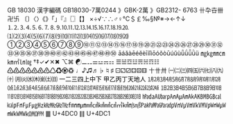 GB 18030 漢字編碼
GB18030-7萬0244 》GBK-2萬 》GB2312- 6763
卄卆卋卌卍卐
〔〕〈〉《》「」『』〖〗【】
×÷√∵∴♂♀℃＄￡‰§№※→←↑↓
⒈⒉⒊⒋⒌⒍⒎⒏⒐⒑⒒⒓⒔⒕⒖⒗⒘⒙⒚⒛
⑴⑵⑶⑷⑸⑹⑺⑻⑼⑽⑾⑿⒀⒁⒂⒃⒄⒅⒆⒇
①②③④⑤⑥⑦⑧⑨⑩⑪⑫⑬⑭⑮⑯⑰⑱⑲⑳㉑㉒㉓㉔㉕㉖㉗㉘㉙㉚㉛㉜㉝㉞㉟㊱㊲㊳㊴㊵㊶㊷㊸㊹㊺㊻㊼㊽㊾㊿
āáǎàēéěèīíǐìōóǒòūúǔùǖǘǚǜü
㎎㎏㎜㎝㎞㎡㏑㏒ 
†‡✓✔✕✖
⌥⌘
☯⚊⚋⚌⚍⚎⚏
☰☱☲☳☴☵☶☷
♳♴♵♶♷♸♹♺♻♼♽
♩♪♫♬♭♮♯
⚀⚁⚂⚃⚄⚅
〸〹〺
㈠㈡㈢㈣㈤㈥㈦㈧㈨㈩
㈪㈫㈬㈭㈮㈯㈰
㆒㆓㆔㆕㆖㆗㆘
㆙㆚㆛㆜㆝㆞㆟
㋀㋁㋂㋃㋄㋅㋆㋇㋈㋉㋊㋋
㍘㍙㍚㍛㍜㍝㍞㍟㍠㍡㍢㍣㍤㍥㍦㍧㍨㍩㍪㍫㍬㍭㍮㍯㍰
㏠㏡㏢㏣㏤㏥㏦㏧㏨㏩㏪㏫㏬㏭㏮㏯㏰㏱㏲㏳㏴㏵㏵㏶㏷㏸㏹㏺㏻㏼㏽㏾
㍱㍲㍳㍴㎀㎁㎂㎃㎄㎅㎆㎇㎈㎉㎊㎋㎌㎍㎐㎑㎒㎓㎔㎙㎚㎛㎟㎠㎢㎣㎤㎥㎦㎧㎨㎩㎪㎫㎬㎭㎴㎵㎶㎷㎸㎹㎺㎻㎼㎽㎾㎿㏀㏁㏙
䷀
U+4DC0
䷁
U+4DC1